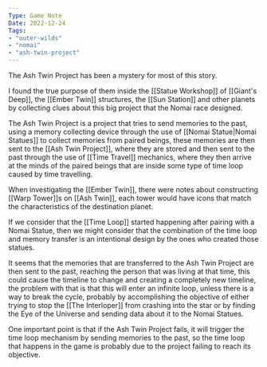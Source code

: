 ```yaml
---
Type: Game Note
Date: 2022-12-24
Tags:
- "outer-wilds"
- "nomai"
- "ash-twin-project"
---
```

The Ash Twin Project has been a mystery for most of this story.

I found the true purpose of them inside the [[Statue Workshop]] of [[Giant's Deep]], the [[Ember Twin]] structures, the [[Sun Station]] and other planets by collecting clues about this big project that the Nomai race designed.

The Ash Twin Project is a project that tries to send memories to the past, using a memory collecting device through the use of [[Nomai Statue|Nomai Statues]] to collect memories from paired beings, these memories are then sent to the [[Ash Twin Project]], where they are stored and then sent to the past through the use of [[Time Travel]] mechanics, where they then arrive at the minds of the paired beings that are inside some type of time loop caused by time travelling.

When investigating the [[Ember Twin]], there were notes about constructing [[Warp Tower]]s on [[Ash Twin]], each tower would have icons that match the characteristics of the destination planet.

If we consider that the [[Time Loop]] started happening after pairing with a Nomai Statue, then we might consider that the combination of the time loop and memory transfer is an intentional design by the ones who created those statues.

It seems that the memories that are transferred to the Ash Twin Project are then sent to the past, reaching the person that was living at that time, this could cause the timeline to change and creating a completely new timeline, the problem with that is that this will enter an infinite loop, unless there is a way to break the cycle, probably by accomplishing the objective of either trying to stop the [[The Interloper]] from crashing into the star or by finding the Eye of the Universe and sending data about it to the Nomai Statues.

One important point is that if the Ash Twin Project fails, it will trigger the time loop mechanism by sending memories to the past, so the time loop that happens in the game is probably due to the project failing to reach its objective.


